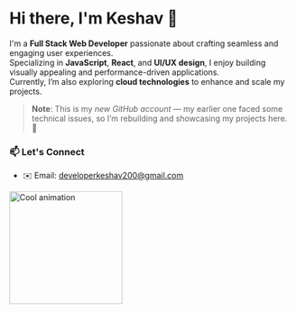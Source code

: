# Hi there, I'm Keshav 👋

I'm a **Full Stack Web Developer** passionate about crafting seamless and engaging user experiences.  
Specializing in **JavaScript**, **React**, and **UI/UX design**, I enjoy building visually appealing and performance-driven applications.  
Currently, I’m also exploring **cloud technologies** to enhance and scale my projects.

> **Note**: This is my *new GitHub account* — my earlier one faced some technical issues, so I’m rebuilding and showcasing my projects here. 🚀


### 📫 Let's Connect
- ✉️ Email: developerkeshav200@gmail.com  
<img src="https://shorturl.at/rECmH" alt="Cool animation" width="200"/>

